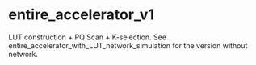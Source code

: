 # entire_accelerator_v1

LUT construction + PQ Scan + K-selection. See entire_accelerator_with_LUT_network_simulation for the version without network.
